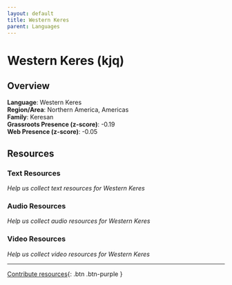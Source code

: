 ```yaml
---
layout: default
title: Western Keres
parent: Languages
---
```


# Western Keres (kjq)

## Overview

**Language**: Western Keres  
**Region/Area**: Northern America, Americas  
**Family**: Keresan  
**Grassroots Presence (z-score)**: -0.19  
**Web Presence (z-score)**: -0.05  

## Resources

### Text Resources
*Help us collect text resources for Western Keres*

### Audio Resources
*Help us collect audio resources for Western Keres*

### Video Resources
*Help us collect video resources for Western Keres*

---

[Contribute resources](https://forms.office.com/e/1SfLJx3u1r){: .btn .btn-purple }
